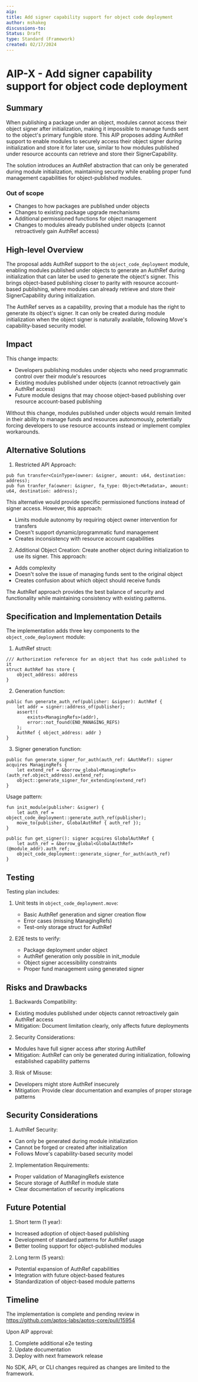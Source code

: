 ```yaml
---
aip:
title: Add signer capability support for object code deployment
author: mshakeg
discussions-to:
Status: Draft
type: Standard (Framework)
created: 02/17/2024
---
```


# AIP-X - Add signer capability support for object code deployment

## Summary

When publishing a package under an object, modules cannot access their object signer after initialization, making it impossible to manage funds sent to the object's primary fungible store. This AIP proposes adding AuthRef support to enable modules to securely access their object signer during initialization and store it for later use, similar to how modules published under resource accounts can retrieve and store their SignerCapability.

The solution introduces an AuthRef abstraction that can only be generated during module initialization, maintaining security while enabling proper fund management capabilities for object-published modules.

### Out of scope

- Changes to how packages are published under objects
- Changes to existing package upgrade mechanisms
- Additional permissioned functions for object management
- Changes to modules already published under objects (cannot retroactively gain AuthRef access)

## High-level Overview

The proposal adds AuthRef support to the `object_code_deployment` module, enabling modules published under objects to generate an AuthRef during initialization that can later be used to generate the object's signer. This brings object-based publishing closer to parity with resource account-based publishing, where modules can already retrieve and store their SignerCapability during initialization.

The AuthRef serves as a capability, proving that a module has the right to generate its object's signer. It can only be created during module initialization when the object signer is naturally available, following Move's capability-based security model.

## Impact

This change impacts:
- Developers publishing modules under objects who need programmatic control over their module's resources
- Existing modules published under objects (cannot retroactively gain AuthRef access)
- Future module designs that may choose object-based publishing over resource account-based publishing

Without this change, modules published under objects would remain limited in their ability to manage funds and resources autonomously, potentially forcing developers to use resource accounts instead or implement complex workarounds.

## Alternative Solutions

1. Restricted API Approach:
```move
pub fun transfer<CoinType>(owner: &signer, amount: u64, destination: address);
pub fun tranfer_fa(owner: &signer, fa_type: Object<Metadata>, amount: u64, destination: address);
```
This alternative would provide specific permissioned functions instead of signer access. However, this approach:
- Limits module autonomy by requiring object owner intervention for transfers
- Doesn't support dynamic/programmatic fund management
- Creates inconsistency with resource account capabilities

2. Additional Object Creation:
Create another object during initialization to use its signer. This approach:
- Adds complexity
- Doesn't solve the issue of managing funds sent to the original object
- Creates confusion about which object should receive funds

The AuthRef approach provides the best balance of security and functionality while maintaining consistency with existing patterns.

## Specification and Implementation Details

The implementation adds three key components to the `object_code_deployment` module:

1. AuthRef struct:
```move
/// Authorization reference for an object that has code published to it
struct AuthRef has store {
    object_address: address
}
```

2. Generation function:
```move
public fun generate_auth_ref(publisher: &signer): AuthRef {
    let addr = signer::address_of(publisher);
    assert!(
        exists<ManagingRefs>(addr),
        error::not_found(ENO_MANAGING_REFS)
    );
    AuthRef { object_address: addr }
}
```

3. Signer generation function:
```move
public fun generate_signer_for_auth(auth_ref: &AuthRef): signer acquires ManagingRefs {
    let extend_ref = &borrow_global<ManagingRefs>(auth_ref.object_address).extend_ref;
    object::generate_signer_for_extending(extend_ref)
}
```

Usage pattern:
```move
fun init_module(publisher: &signer) {
    let auth_ref = object_code_deployment::generate_auth_ref(publisher);
    move_to(publisher, GlobalAuthRef { auth_ref });
}

public fun get_signer(): signer acquires GlobalAuthRef {
    let auth_ref = &borrow_global<GlobalAuthRef>(@module_addr).auth_ref;
    object_code_deployment::generate_signer_for_auth(auth_ref)
}
```

## Testing

Testing plan includes:
1. Unit tests in `object_code_deployment.move`:
   - Basic AuthRef generation and signer creation flow
   - Error cases (missing ManagingRefs)
   - Test-only storage struct for AuthRef

2. E2E tests to verify:
   - Package deployment under object
   - AuthRef generation only possible in init_module
   - Object signer accessibility constraints
   - Proper fund management using generated signer

## Risks and Drawbacks

1. Backwards Compatibility:
- Existing modules published under objects cannot retroactively gain AuthRef access
- Mitigation: Document limitation clearly, only affects future deployments

2. Security Considerations:
- Modules have full signer access after storing AuthRef
- Mitigation: AuthRef can only be generated during initialization, following established capability patterns

3. Risk of Misuse:
- Developers might store AuthRef insecurely
- Mitigation: Provide clear documentation and examples of proper storage patterns

## Security Considerations

1. AuthRef Security:
- Can only be generated during module initialization
- Cannot be forged or created after initialization
- Follows Move's capability-based security model

2. Implementation Requirements:
- Proper validation of ManagingRefs existence
- Secure storage of AuthRef in module state
- Clear documentation of security implications

## Future Potential

1. Short term (1 year):
- Increased adoption of object-based publishing
- Development of standard patterns for AuthRef usage
- Better tooling support for object-published modules

2. Long term (5 years):
- Potential expansion of AuthRef capabilities
- Integration with future object-based features
- Standardization of object-based module patterns

## Timeline

The implementation is complete and pending review in https://github.com/aptos-labs/aptos-core/pull/15954

Upon AIP approval:
1. Complete additional e2e testing
2. Update documentation
3. Deploy with next framework release

No SDK, API, or CLI changes required as changes are limited to the framework.
